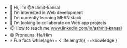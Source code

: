 - 👋 Hi, I’m @Ashmit-kansal
- 👀 I’m interested in Web development
- 🌱 I’m currently learning MERN stack
- 💞️ I’m looking to collaborate on Web app projects
- 📫 How to reach me www.linkedin.com/in/ashmit-kansal
- 😄 Pronouns: He/Him
- ⚡ Fun fact: while(age++ < life.length){ ++knowledge }

<!---
Ashmit-kansal/Ashmit-kansal is a ✨ special ✨ repository because its `README.md` (this file) appears on your GitHub profile.
You can click the Preview link to take a look at your changes.
--->
